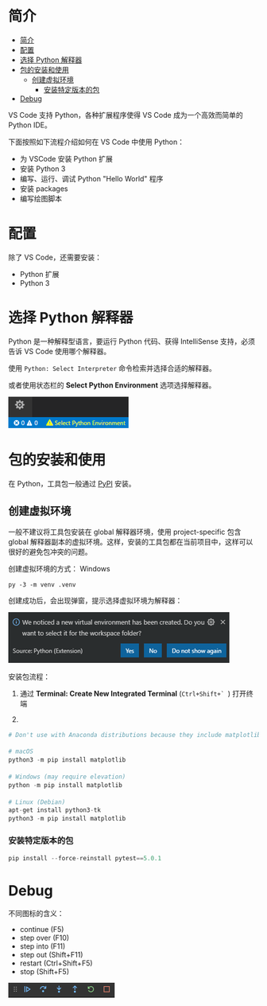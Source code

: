 # 简介

- [简介](#%e7%ae%80%e4%bb%8b)
- [配置](#%e9%85%8d%e7%bd%ae)
- [选择 Python 解释器](#%e9%80%89%e6%8b%a9-python-%e8%a7%a3%e9%87%8a%e5%99%a8)
- [包的安装和使用](#%e5%8c%85%e7%9a%84%e5%ae%89%e8%a3%85%e5%92%8c%e4%bd%bf%e7%94%a8)
  - [创建虚拟环境](#%e5%88%9b%e5%bb%ba%e8%99%9a%e6%8b%9f%e7%8e%af%e5%a2%83)
    - [安装特定版本的包](#%e5%ae%89%e8%a3%85%e7%89%b9%e5%ae%9a%e7%89%88%e6%9c%ac%e7%9a%84%e5%8c%85)
- [Debug](#debug)

VS Code 支持 Python，各种扩展程序使得 VS Code 成为一个高效而简单的 Python IDE。

下面按照如下流程介绍如何在 VS Code 中使用 Python：
- 为 VSCode 安装 Python 扩展
- 安装 Python 3
- 编写、运行、调试 Python "Hello World" 程序
- 安装 packages
- 编写绘图脚本


# 配置
除了 VS Code，还需要安装：
- Python 扩展
- Python 3

# 选择 Python 解释器
Python 是一种解释型语言，要运行 Python 代码、获得 IntelliSense 支持，必须告诉 VS Code 使用哪个解释器。

使用 `Python: Select Interpreter` 命令检索并选择合适的解释器。

或者使用状态栏的 **Select Python Environment** 选项选择解释器。

![](images/2019-11-23-15-07-06.png)


# 包的安装和使用
在 Python，工具包一般通过 [PyPI](https://pypi.org/) 安装。

## 创建虚拟环境
一般不建议将工具包安装在 global 解释器环境，使用 project-specific 包含 global 解释器副本的虚拟环境。这样，安装的工具包都在当前项目中，这样可以很好的避免包冲突的问题。

创建虚拟环境的方式：
Windows
```
py -3 -m venv .venv
```
创建成功后，会出现弹窗，提示选择虚拟环境为解释器：

![](images/2019-11-23-15-25-51.png)



安装包流程：
1. 通过 **Terminal: Create New Integrated Terminal** (``Ctrl+Shift+` ``) 打开终端




2. 

```py
# Don't use with Anaconda distributions because they include matplotlib already.

# macOS
python3 -m pip install matplotlib

# Windows (may require elevation)
python -m pip install matplotlib

# Linux (Debian)
apt-get install python3-tk
python3 -m pip install matplotlib
```
### 安装特定版本的包
```py
pip install --force-reinstall pytest==5.0.1
```

# Debug

不同图标的含义：
- continue (F5)
- step over (F10)
- step into (F11)
- step out (Shift+F11)
- restart (Ctrl+Shift+F5)
- stop (Shift+F5)

![](images/2020-01-09-22-18-01.png)

